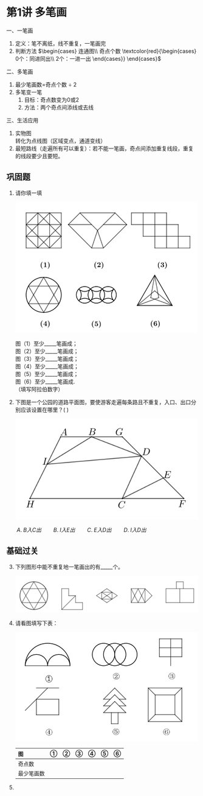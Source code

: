 # 第1讲 多笔画

一、一笔画  
1. 定义：笔不离纸，线不重复，一笔画完   
2. 判断方法 $\begin{cases}  连通图\\ 奇点个数 \textcolor{red}{\begin{cases} 0个：同进同出\\ 2个：一进一出 \end{cases}} \end{cases}$

二、多笔画  
1. 最少笔画数=奇点个数 $\div$ 2
2. 多笔变一笔
   1. 目标：奇点数变为0或2
   2. 方法：两个奇点间添线或去线

三、生活应用  
1. 实物图  
转化为点线图（区域变点，通道变线）
2. 最短路线（走遍所有可以重复）：若不能一笔画，奇点间添加重复线段，重复的线段要少且要短。
   
## 巩固题

1. 请你填一填

    ![L1-T1 PNG](image/第1讲T1图.png)

    图（1）至少_____笔画成；   
    图（2）至少_____笔画成；   
    图（3）至少_____笔画成；   
    图（4）至少_____笔画成；   
    图（5）至少_____笔画成；   
    图（6）至少_____笔画成.    
    （填写阿拉伯数字）

2. 下图是一个公园的道路平面图，要使游客走遍每条路且不重复，入口、出口分别应该设置在哪里？(    )

    ![L1-T2 PNG](image/第1讲T2.png)

    $\;A.\;B入C出 \qquad B.\;I入E出 \qquad C.\; E入D出 \qquad D.\; I入D出$

## 基础过关

3. 下列图形中能不重复地一笔画出的有_____个。

    ![L1-T3 PNG](image/第1讲T3.png)

4. 请看图填写下表：

    ![L1-T4 PNG](image/第1讲T4.png)

    |图|①|②|③|④|⑤|⑥|
    |---|---|---|---|---|---|---|
    |奇点数|  |  |  |  |  |  |
    |最少笔画数|  |  |  |  |  |  |

5. 